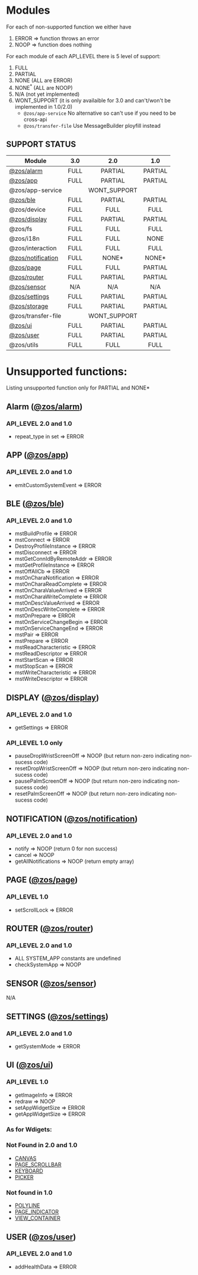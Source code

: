 # Modules


For each of non-supported function we either have

1. ERROR => function throws an error
2. NOOP => function does nothing

For each module of each API_LEVEL there is 5 level of support:

1. FULL
2. PARTIAL
3. NONE  (ALL are ERROR)
4. NONE<sup>*</sup> (ALL are NOOP)
5. N/A (not yet implemented)
6. WONT_SUPPORT (it is only availaible for 3.0 and can't/won't be implemented in 1.0/2.0)
    * `@zos/app-service` No alternative so can't use if you need to be cross-api
    * `@zos/transfer-file` Use MessageBuilder ployfill instead

## SUPPORT STATUS



| Module                                 | 3.0  |   2.0   |   1.0   |
| -------------------------------------- |:----:|:-------:|:-------:|
| [@zos/alarm](#alarm)                   | FULL | PARTIAL | PARTIAL |
| [@zos/app](#app)                       | FULL | PARTIAL | PARTIAL |
| @zos/app-service                       || WONT_SUPPORT
| [@zos/ble](#ble)                       | FULL | PARTIAL | PARTIAL |
| @zos/device                            | FULL | FULL    |  FULL   |
| [@zos/display](#display)               | FULL | PARTIAL | PARTIAL |
| @zos/fs                                | FULL | FULL    |  FULL   |
| @zos/i18n                              | FULL | FULL    |  NONE   |
| @zos/interaction                       | FULL | FULL    |  FULL   |
| [@zos/notification](#notification)     | FULL | NONE*   |  NONE*  |
| [@zos/page](#page)                     | FULL | FULL    | PARTIAL |
| [@zos/router](#router)                 | FULL | PARTIAL | PARTIAL |
| [@zos/sensor](#sensor)                 | N/A  | N/A     |   N/A   |
| [@zos/settings](#settings)             | FULL | PARTIAL | PARTIAL |
| [@zos/storage](#storage)               | FULL | PARTIAL | PARTIAL |
| @zos/transfer-file                     || WONT_SUPPORT
| [@zos/ui](#ui)                         | FULL | PARTIAL | PARTIAL |
| [@zos/user](#user)                     | FULL | PARTIAL | PARTIAL |
| @zos/utils                             | FULL | FULL    |  FULL   |

# Unsupported functions:

Listing unsupported function only for PARTIAL and NONE*

## Alarm ([@zos/alarm](./zeppos-3.0-modules/@zos/alarm.ts)) <a name = "alarm"></a>

### API_LEVEL 2.0 and 1.0

* repeat_type in set => ERROR

## APP  ([@zos/app](./zeppos-3.0-modules/@zos/app.ts)) <a name = "app"></a>

### API_LEVEL 2.0 and 1.0

* emitCustomSystemEvent => ERROR

## BLE ([@zos/ble](./zeppos-3.0-modules/@zos/ble.ts)) <a name = "ble"></a>

### API_LEVEL 2.0 and 1.0

* mstBuildProfile => ERROR
* mstConnect => ERROR
* DestroyProfileInstance => ERROR
* mstDisconnect => ERROR
* mstGetConnIdByRemoteAddr => ERROR
* mstGetProfileInstance => ERROR
* mstOffAllCb => ERROR
* mstOnCharaNotification => ERROR
* mstOnCharaReadComplete => ERROR
* mstOnCharaValueArrived => ERROR
* mstOnCharaWriteComplete => ERROR
* mstOnDescValueArrived => ERROR
* mstOnDescWriteComplete => ERROR
* mstOnPrepare => ERROR
* mstOnServiceChangeBegin => ERROR
* mstOnServiceChangeEnd => ERROR
* mstPair => ERROR
* mstPrepare => ERROR
* mstReadCharacteristic => ERROR
* mstReadDescriptor => ERROR
* mstStartScan => ERROR
* mstStopScan => ERROR
* mstWriteCharacteristic => ERROR
* mstWriteDescriptor => ERROR

## DISPLAY ([@zos/display](./zeppos-3.0-modules/@zos/display.ts)) <a name = "display"></a>

### API_LEVEL 2.0 and 1.0

* getSettings => ERROR

### API_LEVEL 1.0 only

* pauseDropWristScreenOff => NOOP (but return non-zero indicating non-sucess code)
* resetDropWristScreenOff => NOOP (but return non-zero indicating non-sucess code)
* pausePalmScreenOff => NOOP (but return non-zero indicating non-sucess code)
* resetPalmScreenOff => NOOP (but return non-zero indicating non-sucess code)

## NOTIFICATION ([@zos/notification](./zeppos-3.0-modules/@zos/notification.ts)) <a name = "notification"></a>

### API_LEVEL 2.0 and 1.0

* notify =>  NOOP (return 0 for non success)
* cancel => NOOP
* getAllNotifications => NOOP (return empty array)

## PAGE ([@zos/page](./zeppos-3.0-modules/@zos/page.ts)) <a name = "page"></a>

### API_LEVEL 1.0

* setScrollLock => ERROR

## ROUTER ([@zos/router](./zeppos-3.0-modules/@zos/router.ts)) <a name = "router"></a>

### API_LEVEL 2.0 and 1.0

* ALL SYSTEM_APP constants are undefined
* checkSystemApp => NOOP

## SENSOR ([@zos/sensor](./zeppos-3.0-modules/@zos/sensor.ts)) <a name = "sensor"></a>

<!-- ### API_LEVEL 2.0 and 1.0 -->

N/A

## SETTINGS ([@zos/settings](./zeppos-3.0-modules/@zos/settings.ts)) <a name = "settings"></a>

### API_LEVEL 2.0 and 1.0

* getSystemMode => ERROR

## UI ([@zos/ui](./zeppos-3.0-modules/@zos/ui.ts)) <a name = "ui"></a>

### API_LEVEL 1.0

* getImageInfo => ERROR
* redraw => NOOP
* setAppWidgetSize => ERROR
* getAppWidgetSize => ERROR

### As for Wdigets:

### Not Found in 2.0 and 1.0

* [CANVAS](https://docs.zepp.com/docs/reference/device-app-api/newAPI/ui/widget/CANVAS/)
* [PAGE_SCROLLBAR](https://docs.zepp.com/docs/reference/device-app-api/newAPI/ui/widget/PAGE_SCROLLBAR/)
* [KEYBOARD](https://docs.zepp.com/docs/reference/device-app-api/newAPI/ui/widget/KEYBOARD/)
* [PICKER](https://docs.zepp.com/docs/reference/device-app-api/newAPI/ui/widget/PICKER/)

### Not found in 1.0

* [POLYLINE](https://docs.zepp.com/docs/reference/device-app-api/newAPI/ui/widget/GRADIENT_POLYLINE/)
* [PAGE_INDICATOR](https://docs.zepp.com/docs/reference/device-app-api/newAPI/ui/widget/PAGE_INDICATOR/)
* [VIEW_CONTAINER](https://docs.zepp.com/docs/reference/device-app-api/newAPI/ui/widget/VIEW_CONTAINER/)


## USER ([@zos/user](./zeppos-3.0-modules/@zos/user.ts)) <a name = "user"></a>

### API_LEVEL 2.0 and 1.0

* addHealthData => ERROR